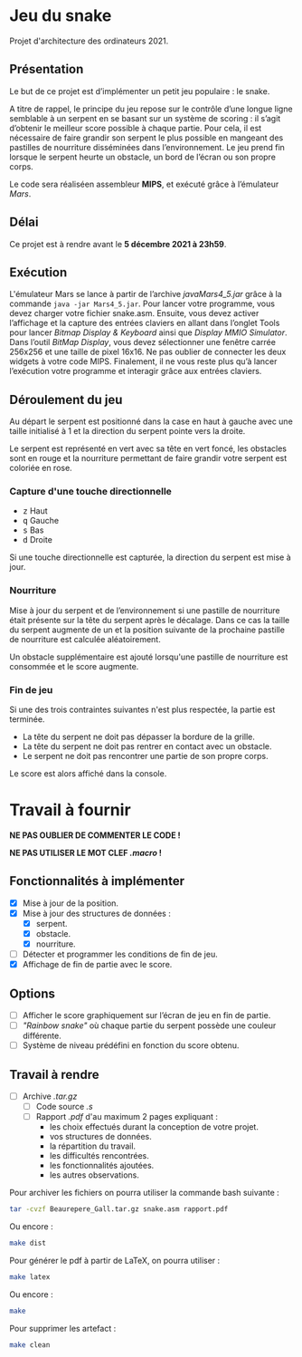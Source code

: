 # Jeu du snake

Projet d'architecture des ordinateurs 2021.

## Présentation

Le but de ce projet est d’implémenter un petit jeu populaire : le snake.

A titre de rappel, le principe du jeu repose sur le contrôle d’une longue ligne semblable à un serpent en se basant sur un système de scoring : il s’agit d’obtenir le meilleur score possible à chaque partie.
Pour cela, il est nécessaire de faire grandir son serpent le plus possible en mangeant des pastilles de nourriture disséminées dans l’environnement. Le jeu prend fin lorsque le serpent heurte un obstacle, un bord de l’écran ou son propre corps.

Le code sera réaliséen assembleur **MIPS**, et exécuté grâce à l’émulateur _Mars_.

## Délai

Ce projet est à rendre avant le **5 décembre 2021 à 23h59**.

## Exécution

L'émulateur Mars se lance à partir de l’archive _javaMars4\_5.jar_ grâce à la commande `java -jar Mars4_5.jar`. Pour lancer votre programme, vous devez charger votre fichier snake.asm. Ensuite, vous devez activer l’affichage et la capture des entrées claviers en allant dans l’onglet Tools pour lancer _Bitmap Display & Keyboard_ ainsi que _Display MMIO Simulator_. Dans l’outil _BitMap Display_, vous devez sélectionner une fenêtre carrée 256x256 et une taille de pixel 16x16. Ne pas oublier de connecter les deux widgets à votre code MIPS. Finalement, il ne vous reste plus qu’à lancer l’exécution votre programme et interagir grâce aux entrées claviers.

## Déroulement du jeu

Au départ le serpent est positionné dans la case en haut à gauche avec une taille initialisé à 1 et la direction du serpent pointe vers la droite.

Le serpent est représenté en vert avec sa tête en vert foncé, les obstacles sont en rouge et la nourriture permettant de faire grandir votre serpent est coloriée en rose.

### Capture d'une touche directionnelle

- <kbd>z</kbd> Haut
- <kbd>q</kbd> Gauche
- <kbd>s</kbd> Bas
- <kbd>d</kbd> Droite

Si une touche directionnelle est capturée, la direction du serpent est mise à jour.

### Nourriture

Mise à jour du serpent et de l’environnement si une pastille de nourriture était présente sur la tête du serpent après le décalage. Dans ce cas la taille du serpent augmente de un et la position suivante de la prochaine pastille de nourriture est calculée aléatoirement.

Un obstacle supplémentaire est ajouté lorsqu'une pastille de nourriture est consommée et le score augmente.

### Fin de jeu

Si une des trois contraintes suivantes n'est plus respectée, la partie est terminée.

- La tête du serpent ne doit pas dépasser la bordure de la grille.
- La tête du serpent ne doit pas rentrer en contact avec un obstacle.
- Le serpent ne doit pas rencontrer une partie de son propre corps.

Le score est alors affiché dans la console.

# Travail à fournir

**NE PAS OUBLIER DE COMMENTER LE CODE !**

**NE PAS UTILISER LE MOT CLEF _.macro_ !**

## Fonctionnalités à implémenter

- [x] Mise à jour de la position.
- [x] Mise à jour des structures de données :
  - [x] serpent.
  - [x] obstacle.
  - [x] nourriture.
- [ ] Détecter et programmer les conditions de fin de jeu.
- [x] Affichage de fin de partie avec le score.

## Options

- [ ] Afficher le score graphiquement sur l’écran de jeu en fin de partie.
- [ ] _"Rainbow snake"_ où chaque partie du serpent possède une couleur différente.
- [ ] Système de niveau prédéfini en fonction du score obtenu.

## Travail à rendre

- [ ] Archive _.tar.gz_
  - [ ] Code source _.s_
  - [ ] Rapport _.pdf_ d'au maximum 2 pages expliquant :
    - les choix effectués durant la conception de votre projet.
    - vos structures de données.
    - la répartition du travail.
    - les difficultés rencontrées.
    - les fonctionnalités ajoutées.
    - les autres observations.

Pour archiver les fichiers on pourra utiliser la commande bash suivante :

```bash
tar -cvzf Beaurepere_Gall.tar.gz snake.asm rapport.pdf
```

Ou encore :

```bash
make dist
```

Pour générer le pdf à partir de LaTeX, on pourra utiliser :

```bash
make latex
```

Ou encore :

```bash
make
```

Pour supprimer les artefact :

```bash
make clean
```